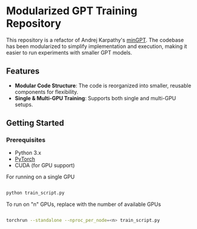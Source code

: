# Modularized GPT Training Repository

This repository is a refactor of Andrej Karpathy's [minGPT](https://github.com/karpathy/build-nanogpt). The codebase has been modularized to simplify implementation and execution, making it easier to run experiments with smaller GPT models.

## Features
- **Modular Code Structure**: The code is reorganized into smaller, reusable components for flexibility.
- **Single & Multi-GPU Training**: Supports both single and multi-GPU setups.

## Getting Started

### Prerequisites
- Python 3.x
- [PyTorch](https://pytorch.org/get-started/locally/)
- CUDA (for GPU support)


For running on a single GPU
```bash

python train_script.py
```

To run on "n" GPUs, replace <n> with the number of available GPUs

```bash

torchrun --standalone --nproc_per_node=<n> train_script.py
